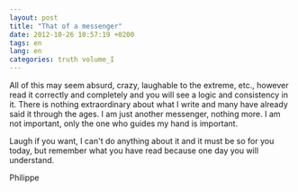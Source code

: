 ```yaml
---
layout: post
title: "That of a messenger"
date: 2012-10-26 10:57:19 +0200
tags: en
lang: en
categories: truth volume_I
---
```

All of this may seem absurd, crazy, laughable to the extreme, etc., however read it correctly and completely and you will see a logic and consistency in it. There is nothing extraordinary about what I write and many have already said it through the ages. I am just another messenger, nothing more. I am not important, only the one who guides my hand is important.

Laugh if you want, I can't do anything about it and it must be so for you today, but remember what you have read because one day you will understand.

Philippe

<!-- 
This work is licensed under a Creative Commons Attribution-NonCommercial 4.0 International License.
-->